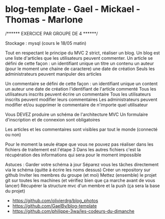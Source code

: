 # blog-template - Gael - Mickael - Thomas - Marlone

/****** EXERCICE PAR GROUPE DE 4 ******/

Stockage : mysql (cours le 18/05 matin)

Tout en respectant le principe du MVC 2 strict, réaliser un blog.
Un blog est une liste d'articles que les utilisateurs peuvent commenter.
Un article se défini de cette façon :
un identifiant unique
un titre
un contenu
un auteur (pour le moment une chaine de caractere)
une date de création
Seuls les administrateurs peuvent manipuler des articles

Un commentaire se défini de cette façon :
un identifiant unique
un content
un auteur
une date de création
l'identifiant de l'article commenté
Tous les utilisateurs inscrits peuvent écrire un commentaire
Tous les utilisateurs inscrits peuvent modifier leurs commentaires
Les administrateurs peuvent modifier et/ou supprimer le commentaire de n'importe quel utilisateur

Vous DEVEZ produire un schéma de l'architecture MVC
Un formulaire d'inscription et de connexion sont obligatoires

Les articles et les commentaires sont visibles par tout le monde (connecté ou non)

Pour le moment la seule étape que vous ne pouvez pas réaliser dans les fichiers de traitement est l'étape 3
Dans les autres fichiers c'est la récupération des informations qui sera pour le moment impossible

Astuces :
Garder votre schéma à jour
Séparez vous les tâches directement via le schéma (quitte à écrire les noms dessus)
Créer un repository sur github
Inviter les membres du groupe (et moi)
Mettez (ensemble) le projet git sur toutes les machines (et vérifiez bien que ça marche avant de vous lancer)
Récupérer la structure mvc d'un membre et la push (ça sera la base du projet)

- https://github.com/olivierdrg/blog_photos
- https://github.com/GaelBy/blog-template
- https://github.com/philippe-3wa/les-codeurs-du-dimanche
